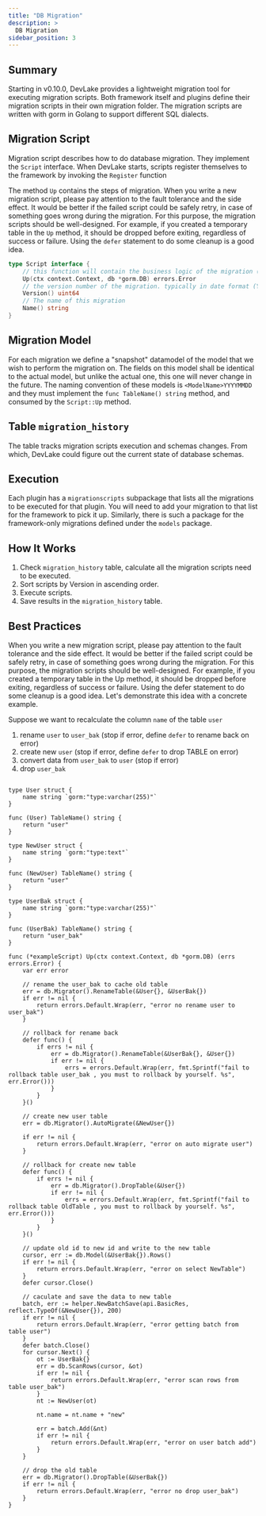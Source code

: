 ```yaml
---
title: "DB Migration"
description: >
  DB Migration
sidebar_position: 3
---
```


## Summary
Starting in v0.10.0, DevLake provides a lightweight migration tool for executing migration scripts.
Both framework itself and plugins define their migration scripts in their own migration folder.
The migration scripts are written with gorm in Golang to support different SQL dialects.


## Migration Script
Migration script describes how to do database migration.
They implement the `Script` interface.
When DevLake starts, scripts register themselves to the framework by invoking the `Register` function

The method `Up` contains the steps of migration. When you write a new migration script, please pay attention to the fault tolerance and the side effect. 
It would be better if the failed script could be safely retry, in case of something goes wrong during the migration. For this purpose, the migration scripts should be well-designed.
For example, if you created a temporary table in the `Up` method, it should be dropped before exiting, regardless of success or failure.
Using the `defer` statement to do some cleanup is a good idea.

```go
type Script interface {
    // this function will contain the business logic of the migration (e.g. DDL logic)
	Up(ctx context.Context, db *gorm.DB) errors.Error
    // the version number of the migration. typically in date format (YYYYMMDDHHMMSS), e.g. 20220728000001. Migrations are executed sequentially based on this number.
	Version() uint64
	// The name of this migration
	Name() string
}
```

## Migration Model

For each migration we define a "snapshot" datamodel of the model that we wish to perform the migration on.
The fields on this model shall be identical to the actual model, but unlike the actual one, this one will
never change in the future. The naming convention of these models is `<ModelName>YYYYMMDD` and they must implement
the `func TableName() string` method, and consumed by the `Script::Up` method.

## Table `migration_history`

The table tracks migration scripts execution and schemas changes.
From which, DevLake could figure out the current state of database schemas.

## Execution

Each plugin has a `migrationscripts` subpackage that lists all the migrations to be executed for that plugin. You
will need to add your migration to that list for the framework to pick it up. Similarly, there is such a package
for the framework-only migrations defined under the `models` package.


## How It Works
1. Check `migration_history` table, calculate all the migration scripts need to be executed.
2. Sort scripts by Version in ascending order.
3. Execute scripts.
4. Save results in the `migration_history` table.


## Best Practices
When you write a new migration script, please pay attention to the fault tolerance and the side effect. It would be better if the failed script could be safely retry, in case of something goes wrong during the migration. For this purpose, the migration scripts should be well-designed. For example, if you created a temporary table in the Up method, it should be dropped before exiting, regardless of success or failure. Using the defer statement to do some cleanup is a good idea. Let's demonstrate this idea with a concrete example.

Suppose we want to recalculate the column `name` of the table `user`

1. rename `user` to `user_bak` (stop if error, define `defer` to rename back on error)
2. create new `user` (stop if error, define `defer` to drop TABLE on error)
3. convert data from `user_bak` to `user` (stop if error)
4. drop `user_bak`

```golang

type User struct {
	name string `gorm:"type:varchar(255)"`
}

func (User) TableName() string {
	return "user"
}

type NewUser struct {
	name string `gorm:"type:text"`
}

func (NewUser) TableName() string {
	return "user"
}

type UserBak struct {
	name string `gorm:"type:varchar(255)"`
}

func (UserBak) TableName() string {
	return "user_bak"
}

func (*exampleScript) Up(ctx context.Context, db *gorm.DB) (errs errors.Error) {
	var err error

	// rename the user_bak to cache old table
	err = db.Migrator().RenameTable(&User{}, &UserBak{})
	if err != nil {
		return errors.Default.Wrap(err, "error no rename user to user_bak")
	}

	// rollback for rename back
	defer func() {
		if errs != nil {
			err = db.Migrator().RenameTable(&UserBak{}, &User{})
			if err != nil {
				errs = errors.Default.Wrap(err, fmt.Sprintf("fail to rollback table user_bak , you must to rollback by yourself. %s", err.Error()))
			}
		}
	}()

	// create new user table
	err = db.Migrator().AutoMigrate(&NewUser{})

	if err != nil {
		return errors.Default.Wrap(err, "error on auto migrate user")
	}

	// rollback for create new table
	defer func() {
		if errs != nil {
			err = db.Migrator().DropTable(&User{})
			if err != nil {
				errs = errors.Default.Wrap(err, fmt.Sprintf("fail to rollback table OldTable , you must to rollback by yourself. %s", err.Error()))
			}
		}
	}()

	// update old id to new id and write to the new table
	cursor, err := db.Model(&UserBak{}).Rows()
	if err != nil {
		return errors.Default.Wrap(err, "error on select NewTable")
	}
	defer cursor.Close()

	// caculate and save the data to new table
	batch, err := helper.NewBatchSave(api.BasicRes, reflect.TypeOf(&NewUser{}), 200)
	if err != nil {
		return errors.Default.Wrap(err, "error getting batch from table user")
	}
	defer batch.Close()
	for cursor.Next() {
		ot := UserBak{}
		err = db.ScanRows(cursor, &ot)
		if err != nil {
			return errors.Default.Wrap(err, "error scan rows from table user_bak")
		}
		nt := NewUser(ot)

		nt.name = nt.name + "new"

		err = batch.Add(&nt)
		if err != nil {
			return errors.Default.Wrap(err, "error on user batch add")
		}
	}

	// drop the old table
	err = db.Migrator().DropTable(&UserBak{})
	if err != nil {
		return errors.Default.Wrap(err, "error no drop user_bak")
	}
}

```

